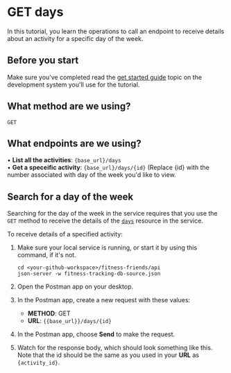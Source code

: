 # GET days

In this tutorial, you learn the operations to call an endpoint to receive details about an activity for a specific day of the week.

## Before you start

Make sure you've completed read the [get started guide](before-you-get-started.md) topic on the development system you'll use for the tutorial.

## What method are we using?

`GET`

## What endpoints are we using?
•	**List all the activities**: `{base_url}/days` <br>
•	**Get a speceific activity**: `{base_url}/days/{id}` (Replace {id} with the number associated with day of the week you'd like to view.

## Search for a day of the week

Searching for the day of the week in the service requires that you use the `GET` method to receive the details of the [`days`](../api/days.md) resource in the service.

To receive details of a specified activity:

1. Make sure your local service is running, or start it by using this command, if it's not.

    ```shell
    cd <your-github-workspace>/fitness-friends/api
    json-server -w fitness-tracking-db-source.json
    ```

1. Open the Postman app on your desktop.
1. In the Postman app, create a new request with these values:
    * **METHOD**: GET
    * **URL**: `{{base_url}}/days/{id}`

1. In the Postman app, choose **Send** to make the request.
1. Watch for the response body, which should look something like this. Note that the id should be the same as you used in your **URL** as `{activity_id}`.
